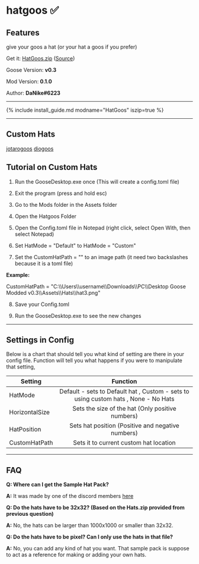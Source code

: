 # hatgoos ✅

## Features

give your goos a hat (or your hat a goos if you prefer)

Get it: [HatGoos.zip](https://cdn.discordapp.com/attachments/676616674601992223/676952329110421517/HatGoos.zip)
([Source](https://github.com/nike4613/GoosMods.3/tree/master/HatGoos))

Goose Version: **v0.3**

Mod Version: **0.1.0**

Author: **DaNike#6223**

---

{% include install_guide.md modname="HatGoos" iszip=true %}

---

## Custom Hats

[jotarogoos](i.imgur.com/a/XwxzFWi.png)
[diogoos](i.imgur.com/a/laVmo7w.png)

## Tutorial on Custom Hats

1. Run the GooseDesktop.exe once (This will create a config.toml file)

2. Exit the program (press and hold esc)

3. Go to the Mods folder in the Assets folder

4. Open the Hatgoos Folder

5. Open the Config.toml file in Notepad (right click, select Open With, then select Notepad)

6. Set HatMode = "Default" to HatMode = "Custom"

7. Set the CustomHatPath = "" to an image path (it need two backslashes because it is a toml file)

**Example:**

CustomHatPath = "C:\\\Users\\\username\\\Downloads\\\PC\\\Desktop Goose Modded v0.3\\\Assets\\\Hats\\\hat3.png"

8. Save your Config.toml

9. Run the GooseDesktop.exe to see the new changes

---

## Settings in Config

Below is a chart that should tell you what kind of setting are there in your config file. Function will tell you what happens if you were to manipulate that setting,

| Setting | Function |
|---------|:---------:|
| HatMode | Default - sets to Default hat , Custom - sets to using custom hats , None - No Hats |
| HorizontalSize | Sets  the size of the hat (Only positive numbers) |
| HatPosition | Sets hat position (Positive and negative numbers) |
| CustomHatPath | Sets it to current custom hat location |

---
## FAQ
**Q: Where can I get the Sample Hat Pack?**

**A:** It was made by one of the discord members [here](https://github.com/Tatohead/ResourceHub-Images/raw/master/Hatgoos/Hats/Hats.zip)

**Q: Do the hats have to be 32x32? (Based on the Hats.zip provided from previous question)**

**A:** No, the hats can be larger than 1000x1000 or smaller than 32x32.

**Q: Do the hats have to be pixel? Can I only use the hats in that file?**

**A:** No, you can add any kind of hat you want. That sample pack is suppose to act as a reference for making or adding your own hats.
